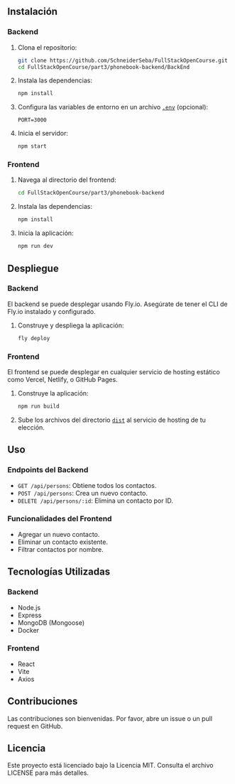 ## Instalación

### Backend

1. Clona el repositorio:
	```sh
	git clone https://github.com/SchneiderSeba/FullStackOpenCourse.git
	cd FullStackOpenCourse/part3/phonebook-backend/BackEnd
	```

2. Instala las dependencias:
	```sh
	npm install
	```

3. Configura las variables de entorno en un archivo [`.env`](command:_github.copilot.openSymbolFromReferences?%5B%22%22%2C%5B%7B%22uri%22%3A%7B%22scheme%22%3A%22file%22%2C%22authority%22%3A%22%22%2C%22path%22%3A%22%2Fc%3A%2FUsers%2Fseba_%2FDesktop%2FFullStackOpen%2Fpart3%2Fphonebook-backend%2FBackEnd%2F.dockerignore%22%2C%22query%22%3A%22%22%2C%22fragment%22%3A%22%22%7D%2C%22pos%22%3A%7B%22line%22%3A3%2C%22character%22%3A0%7D%7D%2C%7B%22uri%22%3A%7B%22scheme%22%3A%22file%22%2C%22authority%22%3A%22%22%2C%22path%22%3A%22%2Fc%3A%2FUsers%2Fseba_%2FDesktop%2FFullStackOpen%2Fpart3%2Fphonebook-backend%2FBackEnd%2Fconfig.js%22%2C%22query%22%3A%22%22%2C%22fragment%22%3A%22%22%7D%2C%22pos%22%3A%7B%22line%22%3A0%2C%22character%22%3A27%7D%7D%5D%2C%228ce72a85-9ecd-4433-8f3f-0acdbf1bdabe%22%5D "Go to definition") (opcional):
	```env
	PORT=3000
	```

4. Inicia el servidor:
	```sh
	npm start
	```

### Frontend

1. Navega al directorio del frontend:
	```sh
	cd FullStackOpenCourse/part3/phonebook-backend
	```

2. Instala las dependencias:
	```sh
	npm install
	```

3. Inicia la aplicación:
	```sh
	npm run dev
	```

## Despliegue

### Backend

El backend se puede desplegar usando Fly.io. Asegúrate de tener el CLI de Fly.io instalado y configurado.

1. Construye y despliega la aplicación:
	```sh
	fly deploy
	```

### Frontend

El frontend se puede desplegar en cualquier servicio de hosting estático como Vercel, Netlify, o GitHub Pages.

1. Construye la aplicación:
	```sh
	npm run build
	```

2. Sube los archivos del directorio [`dist`](command:_github.copilot.openRelativePath?%5B%7B%22scheme%22%3A%22file%22%2C%22authority%22%3A%22%22%2C%22path%22%3A%22%2FC%3A%2FUsers%2Fseba_%2FDesktop%2FFullStackOpen%2Fpart3%2Fphonebook-backend%2Fdist%22%2C%22query%22%3A%22%22%2C%22fragment%22%3A%22%22%7D%2C%228ce72a85-9ecd-4433-8f3f-0acdbf1bdabe%22%5D "c:\Users\seba_\Desktop\FullStackOpen\part3\phonebook-backend\dist") al servicio de hosting de tu elección.

## Uso

### Endpoints del Backend

- `GET /api/persons`: Obtiene todos los contactos.
- `POST /api/persons`: Crea un nuevo contacto.
- `DELETE /api/persons/:id`: Elimina un contacto por ID.

### Funcionalidades del Frontend

- Agregar un nuevo contacto.
- Eliminar un contacto existente.
- Filtrar contactos por nombre.

## Tecnologías Utilizadas

### Backend

- Node.js
- Express
- MongoDB (Mongoose)
- Docker

### Frontend

- React
- Vite
- Axios

## Contribuciones

Las contribuciones son bienvenidas. Por favor, abre un issue o un pull request en GitHub.

## Licencia

Este proyecto está licenciado bajo la Licencia MIT. Consulta el archivo LICENSE para más detalles.

